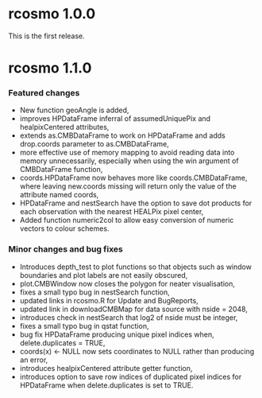 # rcosmo 1.0.0
This is the first release.


# rcosmo 1.1.0

### Featured changes

 * New function geoAngle is added,
 * improves HPDataFrame inferral of assumedUniquePix 
   and healpixCentered attributes,
 * extends as.CMBDataFrame to work on HPDataFrame and 
   adds drop.coords parameter to as.CMBDataFrame,
 * more effective use of memory mapping to avoid reading data into
   memory unnecessarily, especially when using the win argument
   of CMBDataFrame function,
 * coords.HPDataFrame now behaves more like coords.CMBDataFrame,
   where leaving new.coords missing will return only the
   value of the attribute named coords,
 * HPDataFrame and nestSearch have the option to save dot products 
   for each observation with the nearest HEALPix pixel center,
 * Added function numeric2col to allow easy conversion of numeric
   vectors to colour schemes.
  
### Minor changes and bug fixes

 * Introduces depth_test to plot functions so that objects such
   as window boundaries and plot labels are not easily obscured,
 * plot.CMBWindow now closes the polygon for neater visualisation,
 * fixes a small typo bug in nestSearch function,
 * updated links in rcosmo.R for Update and BugReports,
 * updated link in downloadCMBMap for data source with nside = 2048,
 * introduces check in nestSearch that log2 of nside must be integer,
 * fixes a small typo bug in qstat function,
 * bug fix HPDataFrame producing unique pixel indices when,
   delete.duplicates = TRUE,
 * coords(x) <- NULL now sets coordinates to NULL rather than
   producing an error,
 * introduces healpixCentered attribute getter function,
 * introduces option to save row indices of duplicated 
   pixel indices for HPDataFrame when delete.duplicates
   is set to TRUE.

